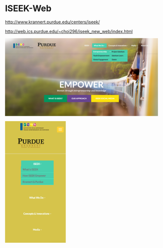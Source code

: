 # ISEEK-Web




http://www.krannert.purdue.edu/centers/iseek/

http://web.ics.purdue.edu/~choi296/iseek_new_web/index.html


![Alt text](https://github.com/JihoChoi/ISEEK-Web/blob/master/12:23:2016.png "Optional Title")

<img src="https://github.com/JihoChoi/ISEEK-Web/blob/master/12:27:2016 mobile view.png" width="200" height="400" />








